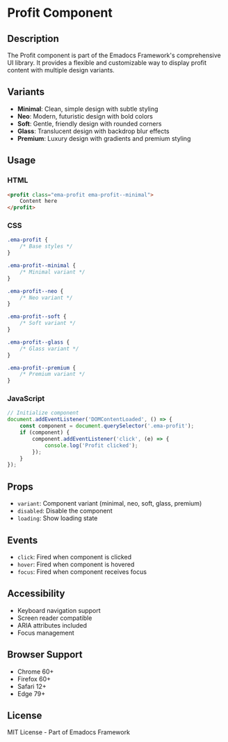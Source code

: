# Profit Component

## Description
The Profit component is part of the Emadocs Framework's comprehensive UI library. It provides a flexible and customizable way to display profit content with multiple design variants.

## Variants
- **Minimal**: Clean, simple design with subtle styling
- **Neo**: Modern, futuristic design with bold colors
- **Soft**: Gentle, friendly design with rounded corners
- **Glass**: Translucent design with backdrop blur effects
- **Premium**: Luxury design with gradients and premium styling

## Usage

### HTML
```html
<profit class="ema-profit ema-profit--minimal">
    Content here
</profit>
```

### CSS
```css
.ema-profit {
    /* Base styles */
}

.ema-profit--minimal {
    /* Minimal variant */
}

.ema-profit--neo {
    /* Neo variant */
}

.ema-profit--soft {
    /* Soft variant */
}

.ema-profit--glass {
    /* Glass variant */
}

.ema-profit--premium {
    /* Premium variant */
}
```

### JavaScript
```javascript
// Initialize component
document.addEventListener('DOMContentLoaded', () => {
    const component = document.querySelector('.ema-profit');
    if (component) {
        component.addEventListener('click', (e) => {
            console.log('Profit clicked');
        });
    }
});
```

## Props
- `variant`: Component variant (minimal, neo, soft, glass, premium)
- `disabled`: Disable the component
- `loading`: Show loading state

## Events
- `click`: Fired when component is clicked
- `hover`: Fired when component is hovered
- `focus`: Fired when component receives focus

## Accessibility
- Keyboard navigation support
- Screen reader compatible
- ARIA attributes included
- Focus management

## Browser Support
- Chrome 60+
- Firefox 60+
- Safari 12+
- Edge 79+

## License
MIT License - Part of Emadocs Framework
